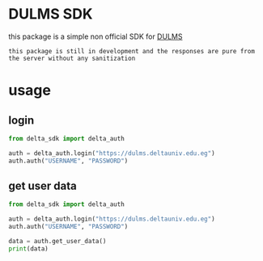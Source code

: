 # DULMS SDK

this package is a simple non official SDK for [DULMS](https://dulms.deltauniv.edu.eg/login.aspx)

```note
this package is still in development and the responses are pure from the server without any sanitization

```



# usage
## login
```python
from delta_sdk import delta_auth

auth = delta_auth.login("https://dulms.deltauniv.edu.eg")
auth.auth("USERNAME", "PASSWORD")
```

## get user data
```python
from delta_sdk import delta_auth

auth = delta_auth.login("https://dulms.deltauniv.edu.eg")
auth.auth("USERNAME", "PASSWORD")

data = auth.get_user_data()
print(data)
```



